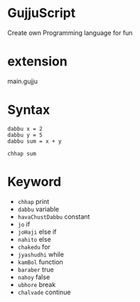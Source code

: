 # GujjuScript
Create own Programming language for fun

# extension
main.gujju

# Syntax 

```
dabbu x = 2
dabbu y = 5
dabbu sum = x + y

chhap sum
```

# Keyword

- `chhap` print
- `dabbu` variable
- `havaChustDabbu` constant
- `jo` if
- `joHaji` else if
- `nahito` else
- `chakedu` for
- `jyashudhi` while
- `kamBol` function
- `baraber` true
- `nahoy` false
- `ubhore` break
- `chalvade` continue